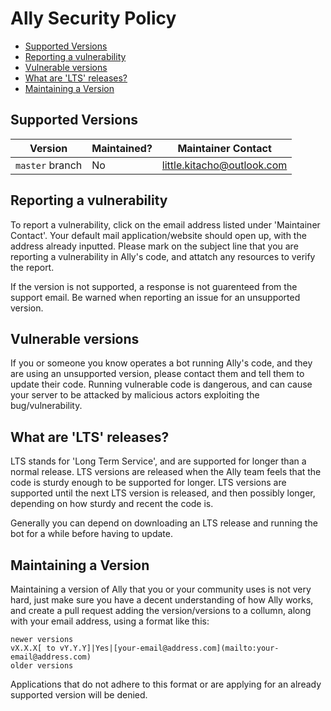 # Ally Security Policy

- [Supported Versions](#supported-versions)
- [Reporting a vulnerability](#reporting-a-vulnerability)
- [Vulnerable versions](#vulnerable-versions)
- [What are 'LTS' releases?](#what-are-'lts'-releases)
- [Maintaining a Version](#maintaining-a-version)

## Supported Versions

Version|Maintained?|Maintainer Contact
---|---|---
`master` branch|No|[little.kitacho@outlook.com](mailto:little.kitacho@outlook.com)

## Reporting a vulnerability

To report a vulnerability, click on the email address listed under 'Maintainer
Contact'.  Your default mail application/website should open up, with the
address already inputted.  Please mark on the subject line that you are
reporting a vulnerability in Ally's code, and attatch any resources to verify
the report.

If the version is not supported, a response is not guarenteed from the support
email.  Be warned when reporting an issue for an unsupported version.

## Vulnerable versions

If you or someone you know operates a bot running Ally's code, and they are using
an unsupported version, please contact them and tell them to update their code.
Running vulnerable code is dangerous, and can cause your server to be attacked
by malicious actors exploiting the bug/vulnerability.

## What are 'LTS' releases?

LTS stands for 'Long Term Service', and are supported for longer than a normal
release.  LTS versions are released when the Ally team feels that the code is
sturdy enough to be supported for longer.  LTS versions are supported until the
next LTS version is released, and then possibly longer, depending on how sturdy
and recent the code is.

Generally you can depend on downloading an LTS release and running the bot for a
while before having to update.

## Maintaining a Version

Maintaining a version of Ally that you or your community uses is not very hard,
just make sure you have a decent understanding of how Ally works, and create a
pull request adding the version/versions to a collumn, along with your email
address, using a format like this:

```none
newer versions
vX.X.X[ to vY.Y.Y]|Yes|[your-email@address.com](mailto:your-email@address.com)
older versions
```

Applications that do not adhere to this format or are applying for an already
supported version will be denied.
